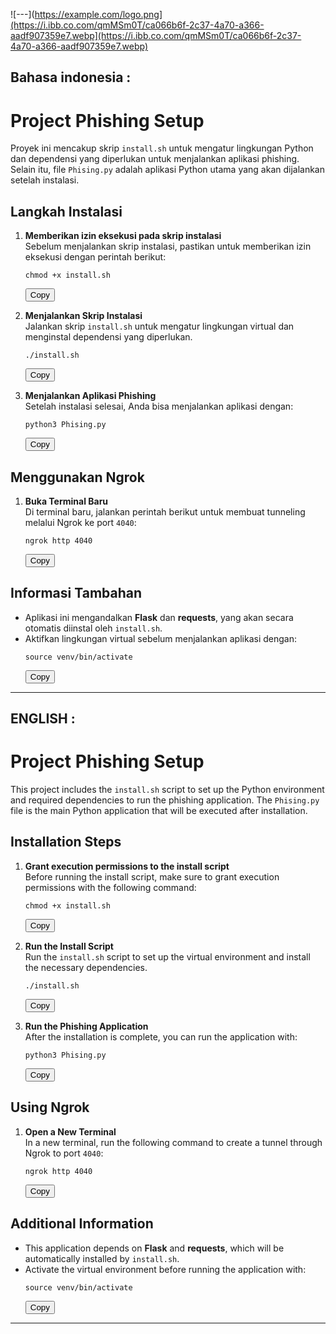 ![---](https://example.com/logo.png](https://i.ibb.co.com/qmMSm0T/ca066b6f-2c37-4a70-a366-aadf907359e7.webp](https://i.ibb.co.com/qmMSm0T/ca066b6f-2c37-4a70-a366-aadf907359e7.webp)

## Bahasa indonesia :

# Project Phishing Setup

Proyek ini mencakup skrip `install.sh` untuk mengatur lingkungan Python dan dependensi yang diperlukan untuk menjalankan aplikasi phishing. Selain itu, file `Phising.py` adalah aplikasi Python utama yang akan dijalankan setelah instalasi.

## Langkah Instalasi

1. **Memberikan izin eksekusi pada skrip instalasi**  
   Sebelum menjalankan skrip instalasi, pastikan untuk memberikan izin eksekusi dengan perintah berikut:
   <div>
   <pre><code>chmod +x install.sh</code></pre>
   <button onclick="navigator.clipboard.writeText('chmod +x install.sh')">Copy</button>
   </div>

2. **Menjalankan Skrip Instalasi**  
   Jalankan skrip `install.sh` untuk mengatur lingkungan virtual dan menginstal dependensi yang diperlukan.
   <div>
   <pre><code>./install.sh</code></pre>
   <button onclick="navigator.clipboard.writeText('./install.sh')">Copy</button>
   </div>

3. **Menjalankan Aplikasi Phishing**  
   Setelah instalasi selesai, Anda bisa menjalankan aplikasi dengan:
   <div>
   <pre><code>python3 Phising.py</code></pre>
   <button onclick="navigator.clipboard.writeText('python3 Phising.py')">Copy</button>
   </div>

## Menggunakan Ngrok

1. **Buka Terminal Baru**  
   Di terminal baru, jalankan perintah berikut untuk membuat tunneling melalui Ngrok ke port `4040`:
   <div>
   <pre><code>ngrok http 4040</code></pre>
   <button onclick="navigator.clipboard.writeText('ngrok http 4040')">Copy</button>
   </div>

## Informasi Tambahan

- Aplikasi ini mengandalkan **Flask** dan **requests**, yang akan secara otomatis diinstal oleh `install.sh`.
- Aktifkan lingkungan virtual sebelum menjalankan aplikasi dengan:
  <div>
  <pre><code>source venv/bin/activate</code></pre>
  <button onclick="navigator.clipboard.writeText('source venv/bin/activate')">Copy</button>
  </div>

---

## ENGLISH :

# Project Phishing Setup

This project includes the `install.sh` script to set up the Python environment and required dependencies to run the phishing application. The `Phising.py` file is the main Python application that will be executed after installation.

## Installation Steps

1. **Grant execution permissions to the install script**  
   Before running the install script, make sure to grant execution permissions with the following command:
   <div>
   <pre><code>chmod +x install.sh</code></pre>
   <button onclick="navigator.clipboard.writeText('chmod +x install.sh')">Copy</button>
   </div>

2. **Run the Install Script**  
   Run the `install.sh` script to set up the virtual environment and install the necessary dependencies.
   <div>
   <pre><code>./install.sh</code></pre>
   <button onclick="navigator.clipboard.writeText('./install.sh')">Copy</button>
   </div>

3. **Run the Phishing Application**  
   After the installation is complete, you can run the application with:
   <div>
   <pre><code>python3 Phising.py</code></pre>
   <button onclick="navigator.clipboard.writeText('python3 Phising.py')">Copy</button>
   </div>

## Using Ngrok

1. **Open a New Terminal**  
   In a new terminal, run the following command to create a tunnel through Ngrok to port `4040`:
   <div>
   <pre><code>ngrok http 4040</code></pre>
   <button onclick="navigator.clipboard.writeText('ngrok http 4040')">Copy</button>
   </div>

## Additional Information

- This application depends on **Flask** and **requests**, which will be automatically installed by `install.sh`.
- Activate the virtual environment before running the application with:
  <div>
  <pre><code>source venv/bin/activate</code></pre>
  <button onclick="navigator.clipboard.writeText('source venv/bin/activate')">Copy</button>
  </div>

---

